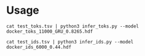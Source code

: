 Usage
=====

```
cat test_toks.tsv | python3 infer_toks.py --model docker_toks_11000_GRU_0.8265.hdf
```

```
cat test_ids.tsv | python3 infer_ids.py --model docker_ids_6000_0.44.hdf
```
